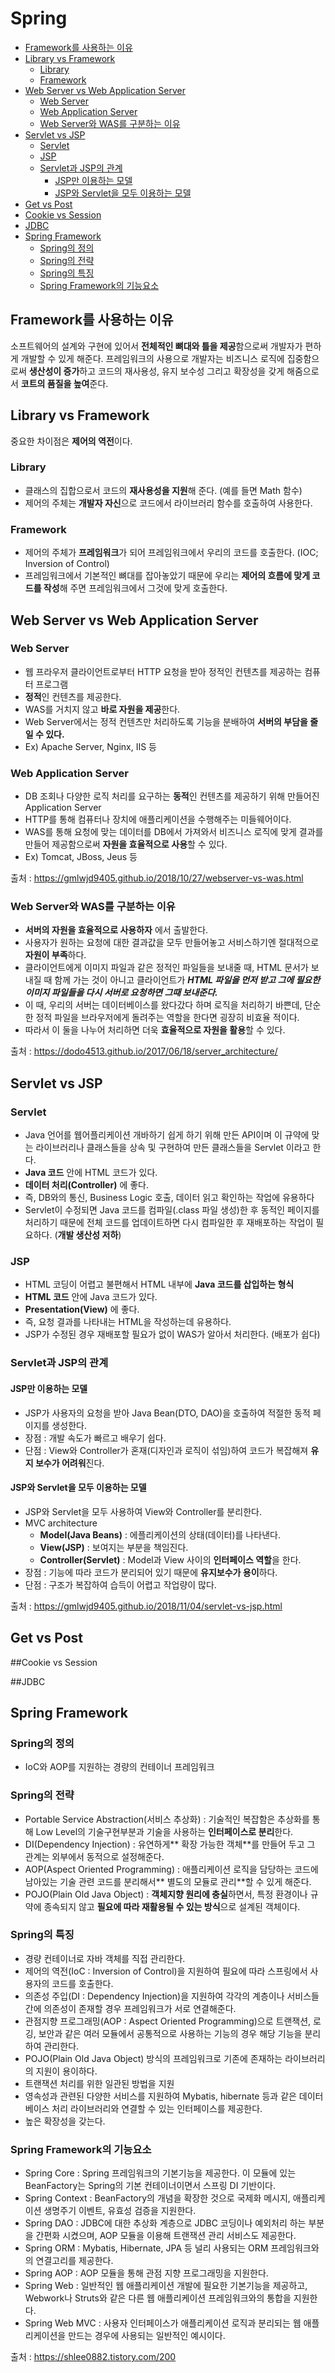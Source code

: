 # Spring
- [Framework를 사용하는 이유](#framework를-사용하는-이유)
- [Library vs Framework](#library-vs-framework)
  - [Library](#library)
  - [Framework](#framework)
- [Web Server vs Web Application Server](#web-server-vs-web-application-server)
  - [Web Server](#web-server)
  - [Web Application Server](#web-application-server)
  - [Web Server와 WAS를 구분하는 이유](#web-server와-was를-구분하는-이유)
- [Servlet vs JSP](#servlet-vs-jsp)
  - [Servlet](#servlet)
  - [JSP](#jsp)
  - [Servlet과 JSP의 관계](#servlet과-jsp의-관계)
    - [JSP만 이용하는 모델](#jsp만-이용하는-모델)
    - [JSP와 Servlet을 모두 이용하는 모델](#jsp와-servlet을-모두-이용하는-모델)
- [Get vs Post](#get-vs-post)
- [Cookie vs Session](#client-vs-session)
- [JDBC](#jdbc)
- [Spring Framework](#spring-framework)
  - [Spring의 정의](#spring의-정의)
  - [Spring의 전략](#spring의-전략)
  - [Spring의 특징](#spring의-특징)
  - [Spring Framework의 기능요소](#spring-framework의-기능요소)

## Framework를 사용하는 이유
소프트웨어의 설계와 구현에 있어서 **전체적인 뼈대와 틀을 제공**함으로써 개발자가 편하게 개발할 수 있게 해준다. 프레임워크의 사용으로 개발자는 비즈니스 로직에 집중함으로써 **생산성이 증가**하고 코드의 재사용성, 유지 보수성 그리고 확장성을 갖게 해줌으로서 **코트의 품질을 높여**준다.

## Library vs Framework
중요한 차이점은 **제어의 역전**이다.

### Library
- 클래스의 집합으로서 코드의 **재사용성을 지원**해 준다. (예를 들면 Math 함수)
- 제어의 주체는 **개발자 자신**으로 코드에서 라이브러리 함수를 호출하여 사용한다.

### Framework
- 제어의 주체가 **프레임워크**가 되어 프레임워크에서 우리의 코드를 호출한다. (IOC; Inversion of Control)
- 프레임워크에서 기본적인 뼈대를 잡아놓았기 때문에 우리는 **제어의 흐름에 맞게 코드를 작성**해 주면 프레임워크에서 그것에 맞게 호출한다.

## Web Server vs Web Application Server

### Web Server
- 웹 프라우저 클라이언트로부터 HTTP 요청을 받아 정적인 컨텐츠를 제공하는 컴퓨터 프로그램
- **정적**인 컨텐츠를 제공한다.
- WAS를 거치지 않고 **바로 자원을 제공**한다.
- Web Server에서는 정적 컨텐츠만 처리하도록 기능을 분배하여 **서버의 부담을 줄일 수 있다.**
- Ex) Apache Server, Nginx, IIS 등

### Web Application Server
- DB 조회나 다양한 로직 처리를 요구하는 **동적**인 컨텐츠를 제공하기 위해 만들어진 Application Server
- HTTP를 통해 컴퓨터나 장치에 애플리케이션을 수행해주는 미들웨어이다.
- WAS를 통해 요청에 맞는 데이터를 DB에서 가져와서 비즈니스 로직에 맞게 결과를 만들어 제공함으로써 **자원을 효율적으로 사용**할 수 있다.
- Ex) Tomcat, JBoss, Jeus 등

출처 : https://gmlwjd9405.github.io/2018/10/27/webserver-vs-was.html

### Web Server와 WAS를 구분하는 이유
- **서버의 자원을 효율적으로 사용하자** 에서 출발한다.
- 사용자가 원하는 요청에 대한 결과값을 모두 만들어놓고 서비스하기엔 절대적으로 **자원이 부족**하다.
- 클라이언트에게 이미지 파일과 같은 정적인 파일들을 보내줄 때, HTML 문서가 보내질 때 함께 가는 것이 아니고 클라이언트가 ***HTML 파일을 먼저 받고 그에 필요한 이미지 파일들을 다시 서버로 요청하면 그때 보내준다.***
- 이 때, 우리의 서버는 데이터베이스를 왔다갔다 하며 로직을 처리하기 바쁜데, 단순한 정적 파일을 브라우저에게 돌려주는 역할을 한다면 굉장히 비효율 적이다.
- 따라서 이 둘을 나누어 처리하면 더욱 **효율적으로 자원을 활용**할 수 있다.

출처 : https://dodo4513.github.io/2017/06/18/server_architecture/

## Servlet vs JSP

### Servlet
- Java 언어를 웹어플리케이션 개바하기 쉽게 하기 위해 만든 API이며 이 규약에 맞는 라이브러리나 클래스들을 상속 및 구현하여 만든 클래스들을 Servlet 이라고 한다.
- **Java 코드** 안에 HTML 코드가 있다.
- **데이터 처리(Controller)** 에 좋다.
- 즉, DB와의 통신, Business Logic 호출, 데이터 읽고 확인하는 작업에 유용하다
- Servlet이 수정되면 Java 코드를 컴파일(.class 파일 생성)한 후 동적인 페이지를 처리하기 때문에 전체 코드를 업데이트하면 다시 컴파일한 후 재배포하는 작업이 필요하다. (**개발 생산성 저하**)

### JSP
- HTML 코딩이 어렵고 불편해서 HTML 내부에 **Java 코드를 삽입하는 형식**
- **HTML 코드** 안에 Java 코드가 있다.
- **Presentation(View)** 에 좋다.
- 즉, 요청 결과를 나타내는 HTML을 작성하는데 유용하다.
- JSP가 수정된 경우 재배포할 필요가 없이 WAS가 알아서 처리한다. (배포가 쉽다)

### Servlet과 JSP의 관계

#### JSP만 이용하는 모델
- JSP가 사용자의 요청을 받아 Java Bean(DTO, DAO)을 호출하여 적절한 동적 페이지를 생성한다.
- 장점 : 개발 속도가 빠르고 배우기 쉽다.
- 단점 : View와 Controller가 혼재(디자인과 로직이 섞임)하여 코드가 복잡해져 **유지 보수가 어려워**진다.

#### JSP와 Servlet을 모두 이용하는 모델
- JSP와 Servlet을 모두 사용하여 View와 Controller를 분리한다.
- MVC architecture
  - **Model(Java Beans)** : 에플리케이션의 상태(데이터)를 나타낸다.
  - **View(JSP)** : 보여지는 부분을 책임진다.
  - **Controller(Servlet)** : Model과 View 사이의 **인터페이스 역할**을 한다.
- 장점 : 기능에 따라 코드가 분리되어 있기 때문에 **유지보수가 용이**하다.
- 단점 : 구조가 복잡하여 습득이 어렵고 작업량이 많다.

출처 : https://gmlwjd9405.github.io/2018/11/04/servlet-vs-jsp.html

## Get vs Post


##Cookie vs Session


##JDBC


## Spring Framework

### Spring의 정의
- IoC와 AOP를 지원하는 경량의 컨테이너 프레임워크

### Spring의 전략
- Portable Service Abstraction(서비스 추상화) : 기술적인 복잡함은 추상화를 통해 Low Level의 기술구현부분과 기술을 사용하는 **인터페이스로 분리**한다.
- DI(Dependency Injection) : 유연하게** 확장 가능한 객체**를 만들어 두고 그 관계는 외부에서 동적으로 설정해준다.
- AOP(Aspect Oriented Programming) : 애플리케이션 로직을 담당하는 코드에 남아있는 기술 관련 코드를 분리해서** 별도의 모듈로 관리**할 수 있게 해준다.
- POJO(Plain Old Java Object) : **객체지향 원리에 충실**하면서, 특정 환경이나 규약에 종속되지 않고 **필요에 따라 재활용될 수 있는 방식**으로 설계된 객체이다.

### Spring의 특징
- 경량 컨테이너로 자바 객체를 직접 관리한다.
- 제어의 역전(IoC : Inversion of Control)을 지원하여 필요에 따라 스프링에서 사용자의 코드를 호출한다.
- 의존성 주입(DI : Dependency Injection)을 지원하여 각각의 계층이나 서비스들 간에 의존성이 존재할 경우 프레임워크가 서로 연결해준다.
- 관점지향 프로그래밍(AOP : Aspect Oriented Programming)으로 트랜잭션, 로깅, 보안과 같은 여러 모듈에서 공통적으로 사용하는 기능의 경우 해당 기능을 분리하여 관리한다.
- POJO(Plain Old Java Object) 방식의 프레임워크로 기존에 존재하는 라이브러리의 지원이 용이하다.
- 트랜잭션 처리를 위한 일관된 방법을 지원
- 영속성과 관련된 다양한 서비스를 지원하여 Mybatis, hibernate 등과 같은 데이터베이스 처리 라이브러리와 연결할 수 있는 인터페이스를 제공한다.
- 높은 확장성을 갖는다.

### Spring Framework의 기능요소
- Spring Core : Spring 프레임워크의 기본기능을 제공한다. 이 모듈에 있는 BeanFactory는 Spring의 기본 컨테이너이면서 스프링 DI 기반이다.
- Spring Context : BeanFactory의 개념을 확장한 것으로 국제화 메시지, 애플리케이션 생명주기 이벤트, 유효성 검증을 지원한다.
- Spring DAO : JDBC에 대한 추상화 계층으로 JDBC 코딩이나 예외처리 하는 부분을 간편화 시켰으며, AOP 모듈을 이용해 트랜잭션 관리 서비스도 제공한다.
- Spring ORM : Mybatis, Hibernate, JPA 등 널리 사용되는 ORM 프레임워크와의 연결고리를 제공한다.
- Spring AOP : AOP 모듈을 통해 관점 지향 프로그래밍을 지원한다.
- Spring Web : 일반적인 웹 애플리케이션 개발에 필요한 기본기능을 제공하고, Webwork나 Struts와 같은 다른 웹 애플리케이션 프레임워크와의 통합을 지원한다.
- Spring Web MVC : 사용자 인터페이스가 애플리케이션 로직과 분리되는 웹 애플리케이션을 만드는 경우에 사용되는 일반적인 예시이다.

출처 : https://shlee0882.tistory.com/200
